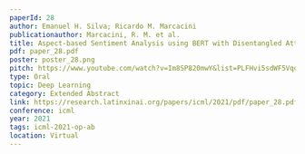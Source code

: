 ```yaml
---
paperId: 28
author: Emanuel H. Silva; Ricardo M. Marcacini
publicationauthor: Marcacini, R. M. et al.
title: Aspect-based Sentiment Analysis using BERT with Disentangled Attention
pdf: paper_28.pdf
poster: poster_28.png
pitch: https://www.youtube.com/watch?v=Im8SP820mwY&list=PLFHvi5sdWF5VqqqQvVC5SuBY7ecSgqequ&index=21
type: Oral
topic: Deep Learning
category: Extended Abstract
link: https://research.latinxinai.org/papers/icml/2021/pdf/paper_28.pdf
conference: icml
year: 2021
tags: icml-2021-op-ab
location: Virtual
---
```


